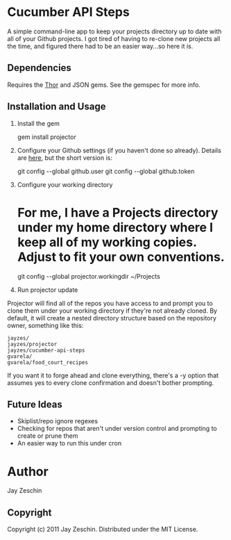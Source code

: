 # Cucumber API Steps

A simple command-line app to keep your projects directory up to date with all of your Github projects.  I got tired of having to re-clone new projects all the time, and figured there had to be an easier way...so here it is.

## Dependencies

Requires the [Thor](https://github.com/wycats/thor) and JSON gems.  See the gemspec for more info.

## Installation and Usage

1.  Install the gem

    gem install projector
    
2.  Configure your Github settings (if you haven't done so already).  Details are [here](http://help.github.com/set-your-user-name-email-and-github-token/), but the short version is:
    
    git config --global github.user <username>
    git config --global github.token <token>

3.  Configure your working directory

    # For me, I have a Projects directory under my home directory where I keep all of my working copies.  Adjust to fit your own conventions.
    git config --global projector.workingdir ~/Projects
    
4.  Run projector update
    
  Projector will find all of the repos you have access to and prompt you to clone them under your working directory if they're not already cloned.  By default, it will create a nested directory structure based on the repository owner, something like this:
  
    jayzes/
    jayzes/projector
    jayzes/cucumber-api-steps
    gvarela/
    gvarela/food_court_recipes

If you want it to forge ahead and clone everything, there's a -y option that assumes yes to every clone confirmation and doesn't bother prompting.

## Future Ideas
* Skiplist/repo ignore regexes
* Checking for repos that aren't under version control and prompting to create or prune them
* An easier way to run this under cron

# Author
Jay Zeschin

## Copyright

Copyright (c) 2011 Jay Zeschin. Distributed under the MIT License.
